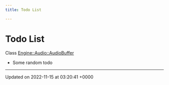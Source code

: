 ```yaml
---
title: Todo List

---
```


# Todo List






Class [Engine::Audio::AudioBuffer](/classes/classEngine_1_1Audio_1_1AudioBuffer.md)

* Some random todo 

-------------------------------

Updated on 2022-11-15 at 03:20:41 +0000
